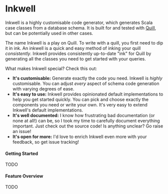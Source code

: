 # Inkwell

Inkwell is a highly customisable code generator, which generates Scala case classes from a database schema. It is built for and tested with [Quill](https://github.com/getquill/quill), but can be potentially used in other cases.

The name Inkwell is a play on Quill. To write with a quill, you first need to dip it in ink. An inkwell is a quick and easy method of inking your quill *consistently*. Inkwell provides consistently up-to-date "ink" for Quill by generating all the classes you need to get started with your queries.

What makes Inkwell special? Check this out:

- **It's customisable:** Generate exactly the code you need. Inkwell is *highly* customisable. You can adjust *every* aspect of schema code generation with varying degrees of ease.   
- **It's easy to use:** Inkwell provides opinionated default implementations to help you get started quickly. You can pick and choose exactly the components you need or write your own. It's very easy to extend Inkwell's default implementations.
- **It's well documented:** I know how frustrating bad documentation (or none at all!) can be, so I took my time to carefully document everything important. Just check out the source code! Is anything unclear? Go raise an issue!
- **It's open for more:** I'd love to enrich Inkwell even more with your feedback, so get issue tracking!


#### Getting Started

TODO


#### Feature Overview

TODO

